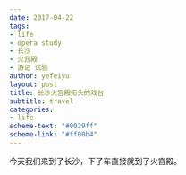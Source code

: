 ```yaml
---
date: 2017-04-22
tags: 
- life
- opera study
- 长沙
- 火宫殿
- 游记 试验
author: yefeiyu
layout: post
title: 长沙火宫殿街头的戏台
subtitle: travel
categories: 
- life
scheme-text: "#0029ff"
scheme-link: "#ff00b4"
---
```


今天我们来到了长沙，下了车直接就到了火宫殿。

